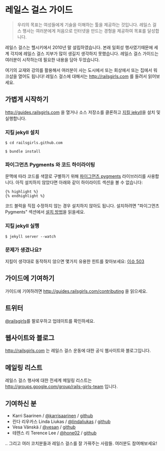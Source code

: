 # 레일스 걸스 가이드

>우리의 목표는 여성들에게 기술을 이해하는 툴을 제공하는 것입니다. 레일스 걸스 행사는 여러분에게 처음으로 인터넷을 만드는 경헝을 제공하여 목표를 달성합니다.

레일스 걸스는 헬시키에서 2010년 말 설립하였습니다. 본래 일회성 행사였기때문에 세계 각지에 레일스 걸스 지부가 많이 생길지 생각하지 못했습니다. 레일스 걸스 가이드는 여러분이 시작하는데 필요한 내용을 담아 두었습니다.

여기의 교재와 강의를 활용해서 여러분이 사는 도시에서 또는 회상에서 또는 집에서 워크샵을 열어도 됩니다! 레일스 걸스에 대해서는 http://railsgirls.com 를 들려서 읽어보세요.

## 가볍게 시작하기

http://guides.railsgirls.com 을 열거나 소스 저장소를 클론하고 [지킬 jekyll](https://github.com/mojombo/jekyll)을 설치 및 실행합니다.

### 지킬 jekyll 설치

```
$ cd railsgirls.github.com
```

```
$ bundle install
```

### 파이그먼츠 Pygments 와 코드 하이라이팅

문맥에 따라 코드를 색깔로 구별하기 위해 [파이그먼츠 pygments](http://pygments.org/) 라이브러리를 사용합니다. 아직 설치하지 않았다면 아래와 같이 하이라이트 섹션을 볼 수 없습니다:

```
{% highlight %}
{% endhighlight %}
```

코드 블럭을 직접 수정하지 않는 경우 설치하지 않아도 됩니다. 설치하려면  "파이그먼츠 Pygments" 섹션에서 [설치 방법](https://github.com/mojombo/jekyll/wiki/Install)을 읽을세요.

### 지킬 jekyll 실행

```
$ jekyll server --watch
```

### 문제가 생겼나요?

지킬이 생각대로 동작하지 않으면 몇가지 유용한 힌트를 찾아보세요: [이슈  503](https://github.com/mojombo/jekyll/issues/503)

## 가이드에 기여하기

가이드에 기여하려면 http://guides.railsgirls.com/contributing 을 읽으세요.

## 트위터

[@railsgirls](https://twitter.com/railsgirls)를 팔로우하고 업데이트를 확인하세요.

## 웹사이트와 블로그

http://railsgirls.com 는 레일스 걸스 운동에 대한 공식 웹사이트와 블로그입니다. 

## 메일링 리스트

레일스 걸스 행사에 대한 전세계 메일링 리스트는 http://groups.google.com/group/rails-girls-team 입니다.

## 기여하신 분

* Karri Saarinen / [@karrisaarinen](https://twitter.com/karrisaarinen) / [github](http://github.com/ksaa)
* 린다 리우카스 Linda Liukas / [@lindaliukas](https://twitter.com/lindaliukas) / [github](http://github.com/lindaliukas)
* Vesa Vänskä / [@vesan](https://twitter.com/vesan) / [github](http://github.com/vesan)
* 테렌스 리 Terence Lee / [@hone02](https://twitter.com/hone02) / [github](http://github.com/hone)

.. 그리고 여러 코치분들과 레일스 걸스를 잘 가꿔주는 사람들. 여러분도 참여해보세요!
